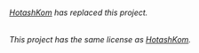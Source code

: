 ###### [HotashKom](https://github.com/bdsumon4u/HotashKom) has replaced this project.
###### This project has the same license as [HotashKom](https://github.com/bdsumon4u/HotashKom).
